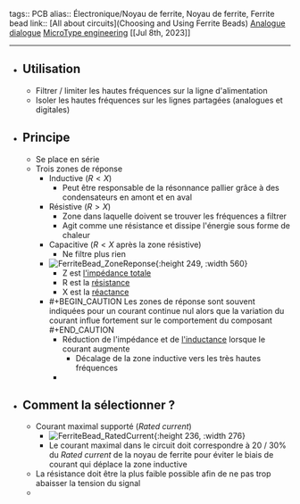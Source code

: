 tags:: PCB
alias:: Électronique/Noyau de ferrite, Noyau de ferrite, Ferrite bead
link:: [All about circuits](Choosing and Using Ferrite Beads) [Analogue dialogue](https://www.analog.com/en/analog-dialogue/articles/ferrite-beads-demystified.html) [MicroType engineering](https://www.youtube.com/shorts/SApjHiu8eoo)
[[Jul 8th, 2023]]
***

- ## Utilisation
	- Filtrer / limiter les hautes fréquences sur la ligne d'alimentation
	- Isoler les hautes fréquences sur les lignes partagées (analogues et digitales)
- ## Principe
	- Se place en série
	- Trois zones de réponse
		- Inductive ($R < X$)
			- Peut être responsable de la résonnance pallier grâce à des condensateurs en amont et en aval
		- Résistive ($R > X$)
			- Zone dans laquelle doivent se trouver les fréquences a filtrer
			- Agit comme une résistance et dissipe l'énergie sous forme de chaleur
		- Capacitive ($R < X$ après la zone résistive)
			- Ne filtre plus rien
		- ![FerriteBead_ZoneReponse](https://www.analog.com/-/media/images/analog-dialogue/en/volume-50/number-1/articles/ferrite-beads-demystified/ferrite-beads-fig01.png?la=en&imgver=1){:height 249, :width 560}
			- Z est [l'impédance totale](https://fr.wikipedia.org/wiki/Imp%C3%A9dance_(%C3%A9lectricit%C3%A9))
			- R est la [résistance](https://fr.wikipedia.org/wiki/R%C3%A9sistance_(%C3%A9lectricit%C3%A9))
			- X est la [réactance](https://fr.wikipedia.org/wiki/R%C3%A9actance_(%C3%A9lectricit%C3%A9))
		- #+BEGIN_CAUTION
		  Les zones de réponse sont souvent indiquées pour un courant continue nul alors que la variation du courant influe fortement sur le comportement du composant
		  #+END_CAUTION
			- Réduction de l'impédance et de [l'inductance](https://fr.wikipedia.org/wiki/Inductance) lorsque le courant augmente
				- Décalage de la zone inductive vers les très hautes fréquences
			-
- ## Comment la sélectionner ?
	- Courant maximal supporté (*Rated current*)
		- ![FerriteBead_RatedCurrent](https://www.allaboutcircuits.com/uploads/articles/CP4_Wurth_derating.JPG){:height 236, :width 276}
		- Le courant maximal dans le circuit doit correspondre à 20 / 30% du *Rated current* de la noyau de ferrite pour éviter le biais de courant qui déplace la zone inductive
	- La résistance doit être la plus faible possible afin de ne pas trop abaisser la tension du signal
	-